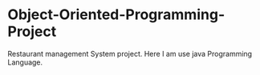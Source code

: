 # Object-Oriented-Programming-Project
Restaurant management System project. Here I am use java Programming Language.
